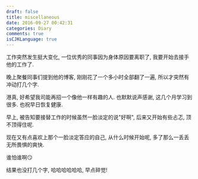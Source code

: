 ```yaml
---
draft: false
title: miscellaneous
date: 2016-09-27 00:42:31
categories: Diary
comments: true
isCJKLanguage: true
---
```


工作突然发生挺大变化, 一位优秀的同事因为身体原因要离职了, 我要开始去接手他的工作了.

晚上聚餐同事们提到他的博客, 刚刚花了一个多小时全部翻了一遍, 所以才突然有冲动打几个字.

港真, 好希望我司能再招一个像他一样有趣的人. 也默默说声感谢, 这几个月学习到很多. 也祝早日恢复健康.


早上, 被告知要接替工作的时候虽然一脸淡定的说"好啊", 后来又开始有些忐忑, 顶不顶得住呢.

现在又有点喜欢上那个一脸淡定答应的自己, 从什么时候开始呢, 多了那么一丢丢无所畏惧的爽快.

谁怕谁啊😏

结果也没打几个字, 哈哈哈哈哈哈, 早点碎觉!
